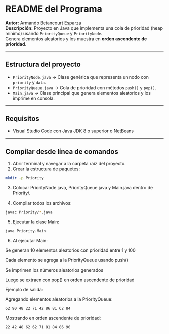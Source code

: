 # README del Programa

**Autor:** Armando Betancourt Esparza  
**Descripción:** Proyecto en Java que implementa una cola de prioridad (heap mínimo) usando `PriorityQueue` y `PriorityNode`.  
Genera elementos aleatorios y los muestra en **orden ascendente de prioridad**.

---

## Estructura del proyecto

- `PriorityNode.java` → Clase genérica que representa un nodo con `priority` y `data`.  
- `PriorityQueue.java` → Cola de prioridad con métodos `push()` y `pop()`.  
- `Main.java` → Clase principal que genera elementos aleatorios y los imprime en consola.

---

## Requisitos

- Visual Studio Code con Java JDK 8 o superior o NetBeans

---

## Compilar desde línea de comandos

1. Abrir terminal y navegar a la carpeta raíz del proyecto.
2. Crear la estructura de paquetes:

```bash
mkdir -p Priority
```
3. Colocar PriorityNode.java, PriorityQueue.java y Main.java dentro de Priority/.

4. Compilar todos los archivos:
```bash
javac Priority/*.java
```

5. Ejecutar la clase Main:
```bash
java Priority.Main
```

6. Al ejecutar Main:

Se generan 10 elementos aleatorios con prioridad entre 1 y 100

Cada elemento se agrega a la PriorityQueue usando push()

Se imprimen los números aleatorios generados

Luego se extraen con pop() en orden ascendente de prioridad

Ejemplo de salida:

Agregando elementos aleatorios a la PriorityQueue:
```bash
62 90 48 22 71 42 86 81 62 84
```
Mostrando en orden ascendente de prioridad:
```bash
22 42 48 62 62 71 81 84 86 90
```
